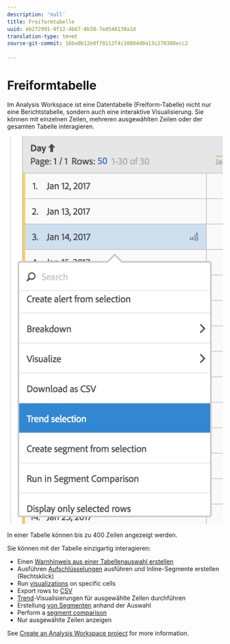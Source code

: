 ```yaml
---
description: 'null'
title: Freiformtabelle
uuid: eb272991-9f12-4b67-8b38-7ed548139a1d
translation-type: tm+mt
source-git-commit: 16ba0b12e0f70112f4c10804d0a13c278388ecc2

---
```



# Freiformtabelle

Im Analysis Workspace ist eine Datentabelle (Freiform-Tabelle) nicht nur eine Berichtstabelle, sondern auch eine interaktive Visualisierung. Sie können mit einzelnen Zeilen, mehreren ausgewählten Zeilen oder der gesamten Tabelle interagieren.

![](assets/data-table.png)

In einer Tabelle können bis zu 400 Zeilen angezeigt werden.

Sie können mit der Tabelle einzigartig interagieren:

* Einen [Warnhinweis aus einer Tabellenauswahl erstellen](/help/components/c-alerts/alert-builder.md)
* Ausführen [Aufschlüsselungen](/help/analyze/analysis-workspace/components/dimensions/t-breakdown-fa.md) ausführen und Inline-Segmente erstellen (Rechtsklick)
* Run [visualizations](/help/analyze/analysis-workspace/visualizations/freeform-analysis-visualizations.md) on specific cells
* Export rows to [CSV](/help/analyze/analysis-workspace/curate-share/download-send.md)
* [Trend](/help/analyze/analysis-workspace/analysis-workspace-features.md#section_34930C967C104C2B9092BA8DCF2BF81A)-Visualisierungen für ausgewählte Zellen durchführen
* Erstellung     [von Segmenten](/help/analyze/analysis-workspace/components/t-freeform-project-segment.md) anhand der Auswahl
* Perform a [segment comparison](/help/analyze/analysis-workspace/c-panels/c-segment-comparison/segment-comparison.md)
* Nur ausgewählte Zeilen anzeigen

See [Create an Analysis Workspace project](/help/analyze/analysis-workspace/build-workspace-project/t-freeform-project.md) for more information.

